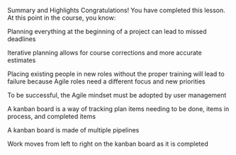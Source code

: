Summary and Highlights
Congratulations! You have completed this lesson. At this point in the course, you know: 

Planning everything at the beginning of a project can lead to missed deadlines

Iterative planning allows for course corrections and more accurate estimates

Placing existing people in new roles without the proper training will lead to failure because Agile roles need a different focus and new priorities

To be successful, the Agile mindset must be adopted by user management

A kanban board is a way of tracking plan items needing to be done, items in process, and completed items

A kanban board is made of multiple pipelines

Work moves from left to right on the kanban board as it is completed